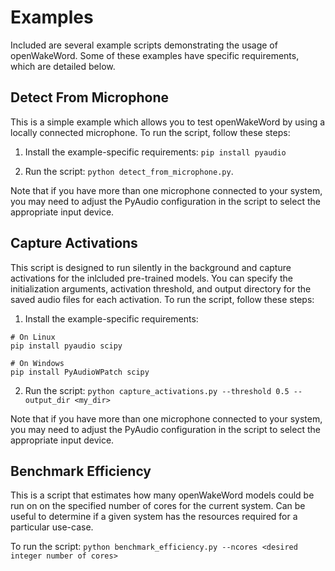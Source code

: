 # Examples

Included are several example scripts demonstrating the usage of openWakeWord. Some of these examples have specific requirements, which are detailed below.

## Detect From Microphone

This is a simple example which allows you to test openWakeWord by using a locally connected microphone. To run the script, follow these steps:

1) Install the example-specific requirements: `pip install pyaudio`

2) Run the script: `python detect_from_microphone.py`.

Note that if you have more than one microphone connected to your system, you may need to adjust the PyAudio configuration in the script to select the appropriate input device.

## Capture Activations

This script is designed to run silently in the background and capture activations for the inlcluded pre-trained models. You can specify the initialization arguments, activation threshold, and output directory for the saved audio files for each activation. To run the script, follow these steps:

1) Install the example-specific requirements:

```
# On Linux
pip install pyaudio scipy

# On Windows
pip install PyAudioWPatch scipy
```

2) Run the script: `python capture_activations.py --threshold 0.5 --output_dir <my_dir>`

Note that if you have more than one microphone connected to your system, you may need to adjust the PyAudio configuration in the script to select the appropriate input device.

## Benchmark Efficiency

This is a script that estimates how many openWakeWord models could be run on on the specified number of cores for the current system. Can be useful to determine if a given system has the resources required for a particular use-case.

To run the script: `python benchmark_efficiency.py --ncores <desired integer number of cores>`